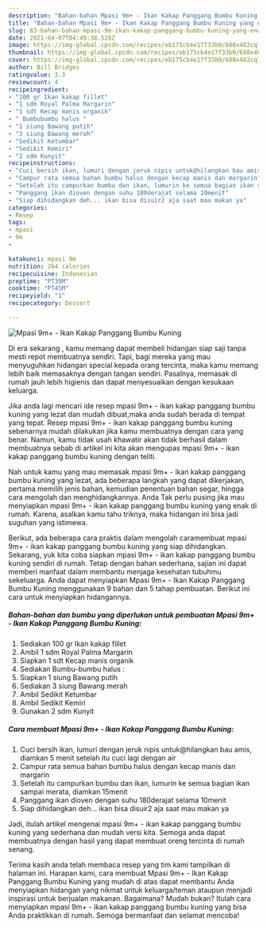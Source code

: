 ```yaml
---
description: "Bahan-bahan Mpasi 9m+ - Ikan Kakap Panggang Bumbu Kuning yang enak Untuk Jualan"
title: "Bahan-bahan Mpasi 9m+ - Ikan Kakap Panggang Bumbu Kuning yang enak Untuk Jualan"
slug: 83-bahan-bahan-mpasi-9m-ikan-kakap-panggang-bumbu-kuning-yang-enak-untuk-jualan
date: 2021-04-07T04:49:38.528Z
image: https://img-global.cpcdn.com/recipes/eb175cb4e17f33b0/680x482cq70/mpasi-9m-ikan-kakap-panggang-bumbu-kuning-foto-resep-utama.jpg
thumbnail: https://img-global.cpcdn.com/recipes/eb175cb4e17f33b0/680x482cq70/mpasi-9m-ikan-kakap-panggang-bumbu-kuning-foto-resep-utama.jpg
cover: https://img-global.cpcdn.com/recipes/eb175cb4e17f33b0/680x482cq70/mpasi-9m-ikan-kakap-panggang-bumbu-kuning-foto-resep-utama.jpg
author: Bill Bridges
ratingvalue: 3.3
reviewcount: 4
recipeingredient:
- "100 gr Ikan kakap fillet"
- "1 sdm Royal Palma Margarin"
- "1 sdt Kecap manis organik"
- " Bumbubumbu halus "
- "1 siung Bawang putih"
- "3 siung Bawang merah"
- "Sedikit Ketumbar"
- "Sedikit Kemiri"
- "2 sdm Kunyit"
recipeinstructions:
- "Cuci bersih ikan, lumuri dengan jeruk nipis untuk@hilangkan bau amis, diamkan 5 menit setelah itu cuci lagi dengan air"
- "Campur rata semua bahan bumbu halus dengan kecap manis dan margarin"
- "Setelah itu campurkan bumbu dan ikan, lumurin ke semua bagian ikan sampai merata, diamkan 15menit"
- "Panggang ikan dioven dengan suhu 180derajat selama 10menit"
- "Siap dihidangkan deh... ikan bisa disuir2 aja saat mau makan ya"
categories:
- Resep
tags:
- mpasi
- 9m
- 

katakunci: mpasi 9m  
nutrition: 264 calories
recipecuisine: Indonesian
preptime: "PT39M"
cooktime: "PT45M"
recipeyield: "1"
recipecategory: Dessert

---
```



![Mpasi 9m+ - Ikan Kakap Panggang Bumbu Kuning](https://img-global.cpcdn.com/recipes/eb175cb4e17f33b0/680x482cq70/mpasi-9m-ikan-kakap-panggang-bumbu-kuning-foto-resep-utama.jpg)

Di era  sekarang , kamu memang dapat membeli hidangan siap saji tanpa mesti repot membuatnya sendiri. Tapi, bagi mereka yang mau menyuguhkan hidangan special kepada orang tercinta, maka kamu memang lebih baik memasaknya dengan tangan sendiri. Pasalnya, memasak di rumah jauh lebih higienis dan dapat menyesuaikan dengan kesukaan keluarga.

Jika anda lagi mencari ide resep mpasi 9m+ - ikan kakap panggang bumbu kuning yang lezat dan mudah dibuat,maka anda sudah berada di tempat yang tepat. Resep mpasi 9m+ - ikan kakap panggang bumbu kuning  sebenarnya mudah dilakukan jika kamu membuatnya dengan cara yang benar. Namun, kamu tidak usah khawatir akan tidak berhasil dalam membuatnya 
sebab di artikel ini kita akan mengupas mpasi 9m+ - ikan kakap panggang bumbu kuning dengan teliti.  



Nah untuk kamu yang mau memasak mpasi 9m+ - ikan kakap panggang bumbu kuning yang lezat, ada beberapa langkah yang dapat dikerjakan, pertama memilih jenis bahan, kemudian penentuan bahan segar, hingga cara mengolah dan menghidangkannya. Anda Tak perlu pusing jika mau menyiapkan mpasi 9m+ - ikan kakap panggang bumbu kuning yang enak di rumah. Karena, asalkan kamu  tahu triknya, maka hidangan ini bisa jadi suguhan yang istimewa.

Berikut, ada beberapa cara praktis  dalam mengolah caramembuat mpasi 9m+ - ikan kakap panggang bumbu kuning yang siap dihidangkan. Sekarang, yuk kita coba siapkan mpasi 9m+ - ikan kakap panggang bumbu kuning sendiri di rumah. Tetap dengan bahan sederhana, sajian ini dapat memberi manfaat dalam membantu menjaga kesehatan tubuhmu sekeluarga. Anda dapat menyiapkan Mpasi 9m+ - Ikan Kakap Panggang Bumbu Kuning menggunakan 9 bahan dan 5 tahap pembuatan. Berikut ini cara untuk menyiapkan hidangannya.

<!--inarticleads1-->

##### Bahan-bahan dan bumbu yang diperlukan untuk pembuatan Mpasi 9m+ - Ikan Kakap Panggang Bumbu Kuning:

1. Sediakan 100 gr Ikan kakap fillet
1. Ambil 1 sdm Royal Palma Margarin
1. Siapkan 1 sdt Kecap manis organik
1. Sediakan  Bumbu-bumbu halus :
1. Siapkan 1 siung Bawang putih
1. Sediakan 3 siung Bawang merah
1. Ambil Sedikit Ketumbar
1. Ambil Sedikit Kemiri
1. Gunakan 2 sdm Kunyit




<!--inarticleads2-->

##### Cara membuat Mpasi 9m+ - Ikan Kakap Panggang Bumbu Kuning:

1. Cuci bersih ikan, lumuri dengan jeruk nipis untuk@hilangkan bau amis, diamkan 5 menit setelah itu cuci lagi dengan air
1. Campur rata semua bahan bumbu halus dengan kecap manis dan margarin
1. Setelah itu campurkan bumbu dan ikan, lumurin ke semua bagian ikan sampai merata, diamkan 15menit
1. Panggang ikan dioven dengan suhu 180derajat selama 10menit
1. Siap dihidangkan deh... ikan bisa disuir2 aja saat mau makan ya




Jadi, itulah artikel mengenai  mpasi 9m+ - ikan kakap panggang bumbu kuning  yang sederhana dan mudah versi kita. Semoga anda dapat membuatnya dengan hasil yang dapat membuat oreng tercinta di rumah senang. 

Terima kasih anda telah membaca resep yang tim kami tampilkan di halaman ini. Harapan kami, cara membuat  Mpasi 9m+ - Ikan Kakap Panggang Bumbu Kuning yang mudah di atas dapat membantu Anda menyiapkan hidangan yang nikmat untuk keluarga/teman ataupun menjadi inspirasi untuk berjualan makanan. Bagaimana? Mudah bukan? Itulah cara menyiapkan mpasi 9m+ - ikan kakap panggang bumbu kuning yang bisa Anda praktikkan di rumah. Semoga bermanfaat dan selamat mencoba!


